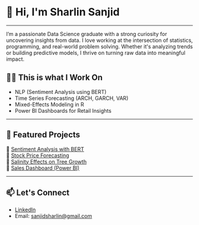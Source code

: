 # 👋 Hi, I'm Sharlin Sanjid
---
I’m a passionate Data Science graduate with a strong curiosity for uncovering insights from data. I love working at the intersection of statistics, programming, and real-world problem solving. Whether it's analyzing trends or building predictive models, I thrive on turning raw data into meaningful impact.

## 👩‍💻 This is what I Work On
- NLP (Sentiment Analysis using BERT)
- Time Series Forecasting (ARCH, GARCH, VAR)
- Mixed-Effects Modeling in R
- Power BI Dashboards for Retail Insights

---

## 📂 Featured Projects
🔹 [Sentiment Analysis with BERT](https://github.com/sharlinsanjid/sentiment-analysis-bert)  
🔹 [Stock Price Forecasting](https://github.com/sharlinsanjid/stock-price-forecasting)  
🔹 [Salinity Effects on Tree Growth](https://github.com/sharlinsanjid/coastal-tree-growth-analysis)  
🔹 [Sales Dashboard (Power BI)](https://github.com/sharlinsanjid/sales-dashboard-powerbi)

---

## 📫 Let's Connect
- [LinkedIn](https://www.linkedin.com/in/sanjidsharlin)
- Email: sanjidsharlin@gmail.com
